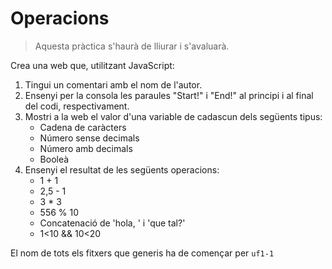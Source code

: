 Operacions
==========

> Aquesta pràctica s'haurà de lliurar i s'avaluarà.

Crea una web que, utilitzant JavaScript:
1. Tingui un comentari amb el nom de l'autor.
1. Ensenyi per la consola les paraules "Start!" i "End!" al principi i al final del codi, respectivament.
1. Mostri a la web el valor d'una variable de cadascun dels següents tipus:
   - Cadena de caràcters
   - Número sense decimals
   - Número amb decimals
   - Booleà
4. Ensenyi el resultat de les següents operacions:
   - 1 + 1
   - 2,5 - 1
   - 3 * 3
   - 556 % 10
   - Concatenació de 'hola, ' i 'que tal?'
   - 1<10 && 10<20

El nom de tots els fitxers que generis ha de començar per `uf1-1`